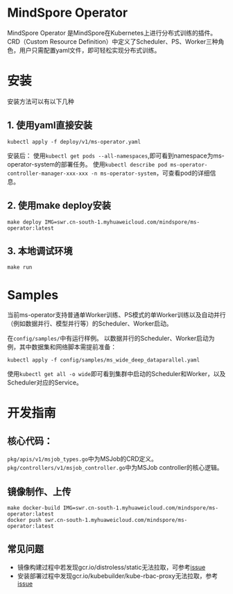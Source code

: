 # MindSpore Operator
MindSpore Operator 是MindSpore在Kubernetes上进行分布式训练的插件。CRD（Custom Resource Definition）中定义了Scheduler、PS、Worker三种角色，用户只需配置yaml文件，即可轻松实现分布式训练。

# 安装
安装方法可以有以下几种
## 1. 使用yaml直接安装
```
kubectl apply -f deploy/v1/ms-operator.yaml
```
安装后：
使用`kubectl get pods --all-namespaces`,即可看到namespace为ms-operator-system的部署任务。
使用`kubectl describe pod ms-operator-controller-manager-xxx-xxx -n ms-operator-system`，可查看pod的详细信息。
## 2. 使用make deploy安装
```
make deploy IMG=swr.cn-south-1.myhuaweicloud.com/mindspore/ms-operator:latest
```

## 3. 本地调试环境
```
make run
```

# Samples
当前ms-operator支持普通单Worker训练、PS模式的单Worker训练以及自动并行（例如数据并行、模型并行等）的Scheduler、Worker启动。

在`config/samples/`中有运行样例。
以数据并行的Scheduler、Worker启动为例，其中数据集和网络脚本需提前准备：
```
kubectl apply -f config/samples/ms_wide_deep_dataparallel.yaml
```
使用`kubectl get all -o wide`即可看到集群中启动的Scheduler和Worker，以及Scheduler对应的Service。
# 开发指南
## 核心代码：
`pkg/apis/v1/msjob_types.go`中为MSJob的CRD定义。
`pkg/controllers/v1/msjob_controller.go`中为MSJob controller的核心逻辑。
## 镜像制作、上传
```
make docker-build IMG=swr.cn-south-1.myhuaweicloud.com/mindspore/ms-operator:latest
docker push swr.cn-south-1.myhuaweicloud.com/mindspore/ms-operator:latest
```
## 常见问题
- 镜像构建过程中若发现gcr.io/distroless/static无法拉取，可参考[issue](https://github.com/anjia0532/gcr.io_mirror/issues/169)
- 安装部署过程中发现gcr.io/kubebuilder/kube-rbac-proxy无法拉取，参考[issue](https://github.com/anjia0532/gcr.io_mirror/issues/153)

